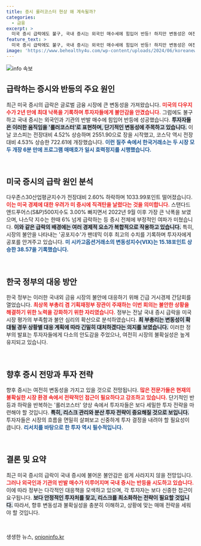 ```yaml
---
title: 증시 롤러코스터 현상 왜 계속될까?
categories:
  - 금융
excerpt: >
  미국 증시 급락에도 불구, 국내 증시는 외국인 매수세에 힘입어 반등! 하지만 변동성은 여전해 ‘롤러코스터’ 장세가 이어질 전망입니다. 증시의 미래가 궁금하다면 클릭하세요!
feature_text: >
  미국 증시 급락에도 불구, 국내 증시는 외국인 매수세에 힘입어 반등! 하지만 변동성은 여전해 ‘롤러코스터’ 장세가 이어질 전망입니다. 증시의 미래가 궁금하다면 클릭하세요!
image: 'https://www.behealthy4u.com/wp-content/uploads/2024/06/koreanews.jpg'
---
```


<p><img src="https://www.behealthy4u.com/wp-content/uploads/2024/06/koreanews.jpg" alt="info 속보" /></p>

<h2 data-ke-size="size26">급락하는 증시와 반등의 주요 원인</h2>

<p data-ke-size="size16">최근 미국 증시의 급락은 글로벌 금융 시장에 큰 변동성을 가져왔습니다. <b><span style="color: #ee2323;">미국의 다우지수가 2년 만에 최대 낙폭을 기록하며 투자자들에게 불안감을 안겼습니다.</span></b> 그럼에도 불구하고 국내 증시는 외국인과 기관의 반발 매수에 힘입어 반등에 성공했습니다. <b><span style="background-color: #21538527;">투자자들은 이러한 움직임을 '롤러코스터'로 표현하며, 단기적인 변동성에 주목하고 있습니다.</span></b> 이날 코스피는 전장대비 4.52% 상승하며 2551.90으로 장을 시작했고, 코스닥 역시 전장대비 4.53% 상승한 722.61에 개장했습니다. <b><span style="color: #1a5490;">이런 질주 속에서 한국거래소는 두 시장 모두 개장 6분 만에 프로그램 매매호가 일시 효력정지를 시행했습니다.</span></b></p>

<p data-ke-size="size16">&nbsp;</p>

<h2 data-ke-size="size26">미국 증시의 급락 원인 분석</h2>

<p data-ke-size="size16">다우존스30산업평균지수가 전장대비 2.60% 하락하며 1033.99포인트 떨어졌습니다. <b><span style="color: #ee2323;">이는 미국 경제에 대한 우려가 미 증시에 직격탄을 날렸다는 것을 의미합니다.</span></b> 스탠다드앤드푸어스(S&P)500지수도 3.00% 빠지면서 2022년 9월 이후 가장 큰 낙폭을 보였으며, 나스닥 지수는 한때 6% 넘게 급락하는 등 증시 전체에 부정적인 여파가 미쳤습니다. <b><span style="background-color: #21538527;">이와 같은 급락의 배경에는 여러 경제적 요소가 복합적으로 작용하고 있습니다.</span></b> 특히, 시장의 불안을 나타내는 '공포지수'가 팬데믹 이후 최고의 수치를 기록하며 투자자에게 공포를 안겨주고 있습니다. <b><span style="color: #1a5490;">미 시카고옵션거래소의 변동성지수(VIX)는 15.18포인트 상승한 38.57을 기록했습니다.</span></b></p>

<p data-ke-size="size16">&nbsp;</p>

<h2 data-ke-size="size26">한국 정부의 대응 방안</h2>

<p data-ke-size="size16">한국 정부는 이러한 국내외 금융 시장의 불안에 대응하기 위해 긴급 거시경제 간담회를 열었습니다. <b><span style="color: #ee2323;">최상목 부총리 겸 기획재정부 장관이 주재하는 이번 회의는 불안한 상황을 해결하기 위한 노력을 강화하기 위한 자리였습니다.</span></b> 정부는 전날 국내 증시 급락을 미국 시장 평가의 부족함과 불안 심리의 확산으로 분석하였습니다. <b><span style="background-color: #21538527;">최 부총리는 변동성이 확대될 경우 상황별 대응 계획에 따라 긴밀히 대처하겠다는 의지를 보였습니다.</span></b> 이러한 정부의 발표는 투자자들에게 다소의 안도감을 주었으나, 여전히 시장의 불확실성은 높게 유지되고 있습니다.</p>

<p data-ke-size="size16">&nbsp;</p>

<h2 data-ke-size="size26">향후 증시 전망과 투자 전략</h2>

<p data-ke-size="size16">향후 증시는 여전히 변동성을 가지고 있을 것으로 전망됩니다. <b><span style="color: #ee2323;">많은 전문가들은 현재의 불확실한 시장 환경 속에서 전략적인 접근이 필요하다고 강조하고 있습니다.</span></b> 단기적인 반등과 하락을 반복하는 '롤러코스터' 양상 속에서 투자자들은 보다 세밀한 투자 전략을 마련해야 할 것입니다. <b><span style="background-color: #21538527;">특히, 리스크 관리와 분산 투자 전략이 중요해질 것으로 보입니다.</span></b> 투자자들은 시장의 흐름을 면밀히 살펴보고 신중하게 투자 결정을 내려야 할 필요성이 큽니다. <b><span style="color: #1a5490;">리서치를 바탕으로 한 투자 역시 필수적입니다.</span></b></p>

<p data-ke-size="size16">&nbsp;</p>

<h2 data-ke-size="size26">결론 및 요약</h2>

<p data-ke-size="size16">최근 미국 증시의 급락이 국내 증시에 불어온 불안감은 쉽게 사라지지 않을 전망입니다. <b><span style="color: #ee2323;">그러나 외국인과 기관의 반발 매수가 이루어지며 국내 증시는 반등을 시도하고 있습니다.</span></b> 이에 따라 정부는 다각적인 대응책을 모색하고 있으며, 각 투자자는 보다 신중한 접근이 요구됩니다. <b><span style="background-color: #21538527;">보다 안정적인 투자처를 찾고, 리스크를 최소화하는 전략이 필요할 것입니다.</span></b> 따라서, 향후 변동성과 불확실성을 충분히 이해하고, 상황에 맞는 매매 전략을 세워야 할 것입니다.</p>

<p data-ke-size="size16">&nbsp;</p>
생생한 뉴스, <a href="https://onioninfo.kr" rel="dofollow">onioninfo.kr</a>



